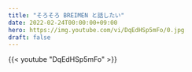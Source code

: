 ```yaml
---
title: "そろそろ BREIMEN と話したい"
date: 2022-02-24T00:00:00+09:00
hero: https://img.youtube.com/vi/DqEdHSp5mFo/0.jpg
draft: false
---
```


{{< youtube "DqEdHSp5mFo" >}}
